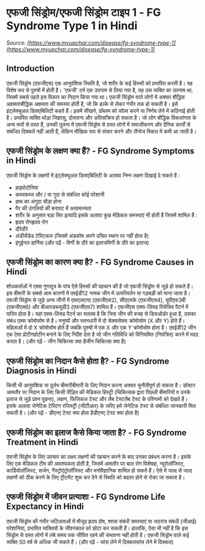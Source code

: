 # एफजी सिंड्रोम/एफजी सिंड्रोम टाइप 1 - FG Syndrome Type 1 in Hindi
_Source: [https://www.myupchar.com/disease/fg-syndrome-type-1](https://www.myupchar.com/disease/fg-syndrome-type-1)_

## Introduction
एफजी सिंड्रोम (एफजीएस) एक आनुवंशिक स्थिति है, जो शरीर के कई हिस्सों को प्रभावित करती है। यह विशेष रूप से पुरुषों में होती है। 'एफजी' टर्म एक उपनाम से लिया गया है, यह उस व्यक्ति का उपनाम था, जिसमें सबसे पहले इस विकार का निदान किया गया था। एफजी सिंड्रोम वाले लोगों में अक्सर बौद्धिक अक्षमताबौद्धिक अक्षमता की समस्या होती है, जो कि हल्के से लेकर गंभीर तक हो सकती है। इसे इंट्लेक्चुअल डिसएबिलिटी कहते हैं। इसमें सीखने, प्रॉब्लम को सॉल्व करने या निर्णय लेने में कठिनाई होती है। प्रभावित व्यक्ति थोड़ा जिज्ञासु, दोस्ताना और अतिसक्रिय हो सकता है। जो लोग बौद्धिक विकलांगता के अन्य रूपों से ग्रस्त हैं, उनकी तुलना में एफजी सिंड्रोम से ग्रस्त लोगों में समाजीकरण और दैनिक कार्यों से संबंधित दिक्कतें नहीं आती हैं, लेकिन मौखिक रूप से संचार करने और लैंग्वेज स्किल में कमी आ जाती है।

## एफजी सिंड्रोम के लक्षण क्या हैं? - FG Syndrome Symptoms in Hindi
एफजी सिंड्रोम के लक्षणों में इंट्लेक्चुअल डिसएबिलिटी के अलावा निम्न लक्षण दिखाई दे सकते हैं :
- हाइपोटोनिया
- कब्जकब्ज और / या गुदा से संबंधित कोई ​परेशानी
- हाथ का अंगूठा चौड़ा होना
- पैर की उंगलियों की बनावट में असामान्यता
- शरीर के अनुसार बड़ा सिर इत्यादि
इसके अलावा कुछ मेडिकल समस्याएं भी होती हैं जिसमें शामिल हैं :
- हृदय रोगहृदय रोग
- दौरेदौरे
- अंडीसेंडेड टेस्टिकल (जिसमें अंडकोष अपने उचित स्थान पर नहीं होता है)
- इंगुईनल हार्निया
(और पढ़ें - मिर्गी के दौरे का इलाजमिर्गी के दौरे का इलाज)

## एफजी सिंड्रोम का कारण क्या है? - FG Syndrome Causes in Hindi
शोधकर्ताओं ने एक्स गुणसूत्र के पांच ऐसे हिस्सों की पहचान की है जो एफजी सिंड्रोम से जुड़े हो सकते हैं। इस बीमारी के सबसे आम कारणों में एमईडी12 नामक जीन में उत्परिवर्तन या गड़बड़ी को माना जाता है। एफजी सिंड्रोम से जुड़े अन्य जीनों में एफएलएनए (एफजीएस2), सीएएसके (एफजीएस4), यूपीएफ3बी (एफजीएस6) और बीआरडब्ल्यूडी3 (एफजीएस7) शामिल हैं। एफजीएस एक्स-लिंक्ड रिसेसिव पैटर्न में पारित होता है।
यहां एक्स-लिंक्ड पैटर्न का मतलब है कि जिस जीन की वजह से डिसऑर्डर हुआ है, उसका संबंध एक्स क्रोमोसोम से है। मनुष्यों और स्तनधारी में दो सेक्ससेक्स क्रोमोसोम (X और Y) होते हैं। महिलाओं में दो X क्रोमोसोम होते हैं जबकि पुरुषों में एक X और एक Y क्रोमोसोम होता है। एमईडी12 जीन एक ऐसा प्रोटीनप्रोटीन बनाने के लिए निर्देश देता है जो जीन गतिविधि को विनियमित (नियंत्रित) करने में मदद करता है।
(और पढ़ें - जीन चिकित्सा क्या हैजीन चिकित्सा क्या है)

## एफजी सिंड्रोम का निदान कैसे होता है? - FG Syndrome Diagnosis in Hindi
किसी भी आनुवंशिक या दुर्लभ बीमारीबीमारी के लिए निदान करना अक्सर चुनौतीपूर्ण हो सकता है। डॉक्टर आमतौर पर निदान के लिए किसी पीड़ित की मेडिकल हिस्ट्री (चिकित्सक द्वारा पिछली बीमारियों व उनके इलाज से जुड़े प्रश्न पूछना), लक्षण, फिजिकल टेस्ट और लैब टेस्टलैब टेस्ट के परिणामों को देखते हैं। इसके अलावा जेनेटिक टेस्टिंग रजिस्ट्री (जीटीआर) के जरिए हमें जेनेटिक टेस्ट से संबंधित जानकारी मिल सकती है।
(और पढ़ें - डीएनए टेस्ट क्या होता हैडीएनए टेस्ट क्या होता है)

## एफजी सिंड्रोम का इलाज कैसे किया जाता है? - FG Syndrome Treatment in Hindi
एफजी सिंड्रोम के लिए उपचार का लक्ष्य लक्षणों की पहचान करने के बाद उनका प्रबंधन करना है। इसके लिए एक मेडिकल टीम की आवश्यकता होती है, जिसमें आमतौर पर बाल रोग विशेषज्ञ, न्यूरोलॉजिस्ट, कार्डियोलॉजिस्ट, सर्जन, गैस्ट्रोएंट्रोलॉजिस्ट और मनोवैज्ञानिक शामिल हो सकते हैं। ऐसे में जल्द से जल्द लक्षणों को ठीक करने के लिए ट्रीटमेंट शुरू कर देने से स्थिति को बदतर होने से रोका जा सकता है।

## एफजी सिंड्रोम में जीवन प्रत्याशा - FG Syndrome Life Expectancy in Hindi
एफजी सिंड्रोम की गंभीर जटिलताओं में मौजूद हृदय दोष, श्वास संबंधी समस्याएं या जठरांत्र संबंधी (जीआई) परेशानियां, प्रभावित व्यक्तियों के जीवनकाल को छोटा कर सकती हैं। हालांकि, ऐसा भी नहीं है कि इस सिंड्रोम से ग्रस्त लोगों में लंबे समय तक जीवित रहने की संभावना नहीं होती है। एफजी सिंड्रोम वाले कई व्यक्ति 50 वर्ष से अधिक जी सकते हैं।
(और पढ़ें - सांस लेने में दिक्कतसांस लेने में दिक्कत)

